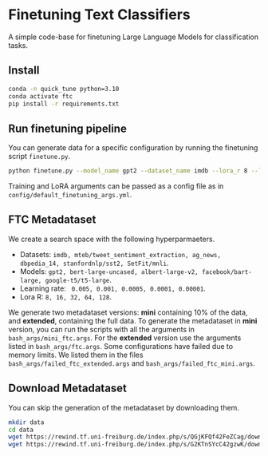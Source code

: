 # Finetuning Text Classifiers

A simple code-base for finetuning Large Language Models for classification tasks.

## Install

```bash
conda -n quick_tune python=3.10
conda activate ftc
pip install -r requirements.txt
```

## Run finetuning pipeline

You can generate data for a specific configuration by running the finetuning script `finetune.py`.

```bash
python finetune.py --model_name gpt2 --dataset_name imdb --lora_r 8 --learning_rate 0.005 --experiment_name ftc_0
```

Training and LoRA arguments can be passed as a config file as in `config/default_finetuning_args.yml`.


## FTC Metadataset


We create a search space with the following hyperparmaeters.

* Datasets: `imdb, mteb/tweet_sentiment_extraction, ag_news, dbpedia_14, stanfordnlp/sst2, SetFit/mnli`.
* Models: `gpt2, bert-large-uncased, albert-large-v2, facebook/bart-large, google-t5/t5-large`.
* Learning rate: ` 0.005, 0.001, 0.0005, 0.0001, 0.00001`.
* Lora R: `8, 16, 32, 64, 128`.

We generate two metadataset versions: **mini** containing 10% of the data, and **extended**, containing the full data. To generate the metadataset in **mini** version, you can run the scripts with all the arguments in `bash_args/mini_ftc.args`. For the **extended** version use the arguments listed in `bash_args/ftc.args`. Some configurations have failed due to memory limits. We listed them in the files `bash_args/failed_ftc_extended.args` and `bash_args/failed_ftc_mini.args`.

## Download Metadataset

You can skip the generation of the metadataset by downloading them.

```bash
mkdir data
cd data
wget https://rewind.tf.uni-freiburg.de/index.php/s/QGjKFQf42FeZCag/download/ftc.zip
wget https://rewind.tf.uni-freiburg.de/index.php/s/G2KTnSYcC42gzwK/download/mini.zip
```
